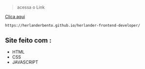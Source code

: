 # 

> acessa o Link

[Clica aqui](https://herlanderbento.github.io/herlander-frontend-developer/)

`https://herlanderbento.github.io/herlander-frontend-developer/`


## Site feito com :

- HTML
- CSS
- JAVASCRIPT
